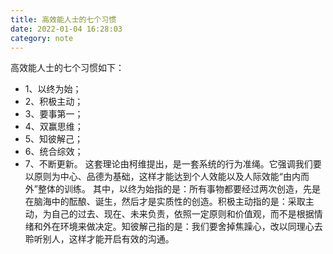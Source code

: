 ```yaml
---
title: 高效能人士的七个习惯
date: 2022-01-04 16:28:03
category: note
---
```

高效能人士的七个习惯如下：
 - 1、以终为始；
- 2、积极主动；
- 3、要事第一；
- 4、双赢思维；
- 5、知彼解己；
- 6、统合综效；
- 7、不断更新。
这套理论由柯维提出，是一套系统的行为准绳。它强调我们要以原则为中心、品德为基础，这样才能达到个人效能以及人际效能“由内而外”整体的训练。
其中，以终为始指的是：所有事物都要经过两次创造，先是在脑海中的酝酿、诞生，然后才是实质性的创造。积极主动指的是：采取主动，为自己的过去、现在、未来负责，依照一定原则和价值观，而不是根据情绪和外在环境来做决定。知彼解己指的是：我们要舍掉焦躁心，改以同理心去聆听别人，这样才能开启有效的沟通。